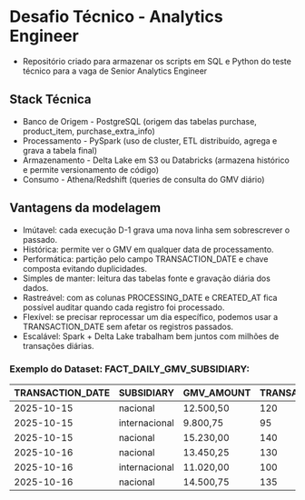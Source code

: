 # Desafio Técnico - Analytics Engineer
- Repositório criado para armazenar os scripts em SQL e Python do teste técnico para a vaga de Senior Analytics Engineer

## Stack Técnica

- Banco de Origem - PostgreSQL (origem das tabelas purchase, product_item, purchase_extra_info)
- Processamento - PySpark (uso de cluster, ETL distribuído, agrega e grava a tabela final)
- Armazenamento - Delta Lake em S3 ou Databricks (armazena histórico e permite versionamento de código)
- Consumo - Athena/Redshift (queries de consulta do GMV diário)

## Vantagens da modelagem

- Imútavel: cada execução D-1 grava uma nova linha sem sobrescrever o passado.
- Histórica: permite ver o GMV em qualquer data de processamento.
- Performática: partição pelo campo TRANSACTION_DATE e chave composta evitando duplicidades.
- Simples de manter: leitura das tabelas fonte e gravação diária dos dados.
- Rastreável: com as colunas PROCESSING_DATE e CREATED_AT fica possível auditar quando cada registro foi processado.
- Flexível: se precisar reprocessar um dia específico, podemos usar a TRANSACTION_DATE sem afetar os registros passados.
- Escalável: Spark + Delta Lake trabalham bem juntos com milhões de transações diárias.

### Exemplo do Dataset: FACT_DAILY_GMV_SUBSIDIARY:

| TRANSACTION_DATE| SUBSIDIARY    | GMV_AMOUNT |TRANSACTION_COUNT |PROCESSING_DATE | TRANSACTION_DATETIME|
|-----------------|---------------|------------|----------------- |----------------|---------------------|
| 2025-10-15      | nacional      | 12.500,50  |           120    | 2025-10-16     | 2025-10-16 08:00:00 |
| 2025-10-15      | internacional | 9.800,75   |            95    | 2025-10-16     | 2025-10-16 09:00:00 |
| 2025-10-15      | nacional      | 15.230,00  |           140    | 2025-10-16     | 2025-10-16 10:00:00 |
| 2025-10-16      | nacional      | 13.450,25  |           130    | 2025-10-17     | 2025-10-17 11:00:00 |
| 2025-10-16      | internacional | 11.020,00  |           100    | 2025-10-17     | 2025-10-17 12:00:00 |
| 2025-10-16      | nacional      | 14.500,75  |           135    | 2025-10-17     | 2025-10-17 13:00:00 |
